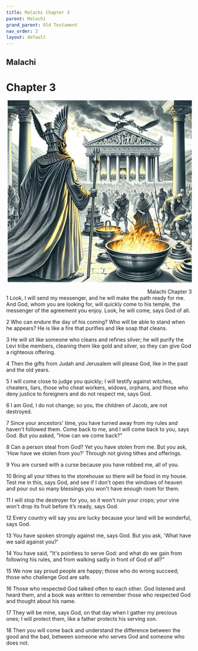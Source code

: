 ```yaml
---
title: Malachi Chapter 3
parent: Malachi
grand_parent: Old Testament
nav_order: 3
layout: default
---
```


## Malachi

# Chapter 3

<div style="clear: both; text-align: right;">
    <img src="/assets/Image/Malachi/500/3.jpg" alt="Malachi Chapter 3" class="chapter-image" style="max-width: 100%; height: auto; float: right; margin: 0 0 10px 10px; padding-left: 10%;">
    <figcaption style="font-size: 14px;">Malachi Chapter 3</figcaption>
</div>
1 Look, I will send my messenger, and he will make the path ready for me. And God, whom you are looking for, will quickly come to his temple, the messenger of the agreement you enjoy. Look, he will come, says God of all.

2 Who can endure the day of his coming? Who will be able to stand when he appears? He is like a fire that purifies and like soap that cleans.

3 He will sit like someone who cleans and refines silver; he will purify the Levi tribe members, cleaning them like gold and silver, so they can give God a righteous offering.

4 Then the gifts from Judah and Jerusalem will please God, like in the past and the old years.

5 I will come close to judge you quickly; I will testify against witches, cheaters, liars, those who cheat workers, widows, orphans, and those who deny justice to foreigners and do not respect me, says God.

6 I am God, I do not change; so you, the children of Jacob, are not destroyed.

7 Since your ancestors' time, you have turned away from my rules and haven't followed them. Come back to me, and I will come back to you, says God. But you asked, "How can we come back?"

8 Can a person steal from God? Yet you have stolen from me. But you ask, 'How have we stolen from you?' Through not giving tithes and offerings.

9 You are cursed with a curse because you have robbed me, all of you.

10 Bring all your tithes to the storehouse so there will be food in my house. Test me in this, says God, and see if I don't open the windows of heaven and pour out so many blessings you won't have enough room for them.

11 I will stop the destroyer for you, so it won't ruin your crops; your vine won't drop its fruit before it’s ready, says God.

12 Every country will say you are lucky because your land will be wonderful, says God.

13 You have spoken strongly against me, says God. But you ask, 'What have we said against you?'

14 You have said, "It's pointless to serve God: and what do we gain from following his rules, and from walking sadly in front of God of all?"

15 We now say proud people are happy; those who do wrong succeed; those who challenge God are safe.

16 Those who respected God talked often to each other. God listened and heard them, and a book was written to remember those who respected God and thought about his name.

17 They will be mine, says God, on that day when I gather my precious ones; I will protect them, like a father protects his serving son.

18 Then you will come back and understand the difference between the good and the bad, between someone who serves God and someone who does not.


